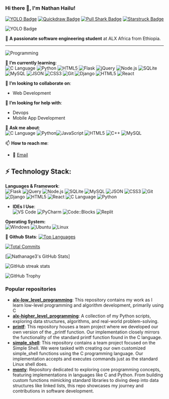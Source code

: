 ### Hi there 👋, I'm Nathan Hailu!


[![YOLO Badge](https://img.shields.io/badge/Achievement-YOLO-brightgreen)](https://Nathanage3.github.io)
[![Quickdraw Badge](https://img.shields.io/badge/Achievement-Quickdraw-blue)](https://Nathanage3.github.io)
[![Pull Shark Badge](https://img.shields.io/badge/Achievement-Pull%20Shark-orange)](https://Nathanage3.github.io)
[![Starstruck Badge](https://img.shields.io/badge/Achievement-Starstruck-yellow)](https://Nathanage3.github.io)

![YOLO Badge](https://path/to/yolo-badge.png)


🚀 **A passionate software engineering student** at ALX Africa from Ethiopia.

---
![Programming](https://github.com/Nathanage3/Nathanage3/assets/118963179/83141999-cb7b-40be-acf4-a9e4d3d11be6)

🌱 **I’m currently learning**:
<br />
![C Language](https://img.shields.io/badge/C-00599C?style=for-the-badge&logo=c&logoColor=white)
![Python](https://img.shields.io/badge/Python-3776AB?style=for-the-badge&logo=python&logoColor=white)
![HTML5](https://img.shields.io/badge/HTML5-E34F26?style=for-the-badge&logo=html5&logoColor=white)
![Flask](https://img.shields.io/badge/Flask-000000?style=for-the-badge&logo=flask&logoColor=white)
![jQuery](https://img.shields.io/badge/jQuery-0769AD?style=for-the-badge&logo=jquery&logoColor=white)
![Node.js](https://img.shields.io/badge/Node.js-43853D?style=for-the-badge&logo=node-dot-js&logoColor=white)
![SQLite](https://img.shields.io/badge/SQLite-07405E?style=for-the-badge&logo=sqlite&logoColor=white)
![MySQL](https://img.shields.io/badge/MySQL-00000F?style=for-the-badge&logo=mysql&logoColor=white)
![JSON](https://img.shields.io/badge/JSON-000000?style=for-the-badge&logo=json&logoColor=white)
![CSS3](https://img.shields.io/badge/CSS3-1572B6?style=for-the-badge&logo=css3&logoColor=white)
![Git](https://img.shields.io/badge/Git-F05032?style=for-the-badge&logo=git&logoColor=white)
![Django](https://img.shields.io/badge/Django-092E20?style=for-the-badge&logo=django&logoColor=white)
![HTML5](https://img.shields.io/badge/HTML5-E34F26?style=for-the-badge&logo=html5&logoColor=white)
![React](https://img.shields.io/badge/React-20232A?style=for-the-badge&logo=react&logoColor=61DAFB)

👯 **I’m looking to collaborate on**: 
- Web Development

🤔 **I’m looking for help with**: 
- Devops
- Mobile App Development

💬 **Ask me about**:
<br />
![C Language](https://img.shields.io/badge/C-00599C?style=for-the-badge&logo=c&logoColor=white)
![Python](https://img.shields.io/badge/Python-3776AB?style=for-the-badge&logo=python&logoColor=white)![JavaScript](https://img.shields.io/badge/JavaScript-F7DF1E?style=for-the-badge&logo=javascript&logoColor=black)
![HTML5](https://img.shields.io/badge/HTML5-E34F26?style=for-the-badge&logo=html5&logoColor=white)
![C++](https://img.shields.io/badge/C%2B%2B-00599C?style=for-the-badge&logo=c%2B%2B&logoColor=white)
![MySQL](https://img.shields.io/badge/MySQL-00000F?style=for-the-badge&logo=mysql&logoColor=white)


📫 **How to reach me**: 
- 📧 [Email](mailto:nattthy954@gmail.com)

⚡ **Technology Stack**:
--
 **Languages & Framework**:
 <br />
![Flask](https://img.shields.io/badge/Flask-000000?style=for-the-badge&logo=flask&logoColor=white)
![jQuery](https://img.shields.io/badge/jQuery-0769AD?style=for-the-badge&logo=jquery&logoColor=white)
![Node.js](https://img.shields.io/badge/Node.js-43853D?style=for-the-badge&logo=node-dot-js&logoColor=white)
![SQLite](https://img.shields.io/badge/SQLite-07405E?style=for-the-badge&logo=sqlite&logoColor=white)
![MySQL](https://img.shields.io/badge/MySQL-00000F?style=for-the-badge&logo=mysql&logoColor=white)
![JSON](https://img.shields.io/badge/JSON-000000?style=for-the-badge&logo=json&logoColor=white)
![CSS3](https://img.shields.io/badge/CSS3-1572B6?style=for-the-badge&logo=css3&logoColor=white)
![Git](https://img.shields.io/badge/Git-F05032?style=for-the-badge&logo=git&logoColor=white)
![Django](https://img.shields.io/badge/Django-092E20?style=for-the-badge&logo=django&logoColor=white)
![HTML5](https://img.shields.io/badge/HTML5-E34F26?style=for-the-badge&logo=html5&logoColor=white)
![React](https://img.shields.io/badge/React-20232A?style=for-the-badge&logo=react&logoColor=61DAFB)
![C Language](https://img.shields.io/badge/C-00599C?style=for-the-badge&logo=c&logoColor=white)
![Python](https://img.shields.io/badge/Python-3776AB?style=for-the-badge&logo=python&logoColor=white)

- **IDEs I Use**:
  <br />
  ![VS Code](https://img.shields.io/badge/VSCode-007ACC?style=for-the-badge&logo=visual-studio-code&logoColor=white) ![PyCharm](https://img.shields.io/badge/PyCharm-3776AB?style=for-the-badge&logo=pycharm&logoColor=white) ![Code::Blocks](https://img.shields.io/badge/Code::Blocks-17CDBB?style=for-the-badge&logo=codeblocks&logoColor=white) ![Replit](https://img.shields.io/badge/Replit-0D101E?style=for-the-badge&logo=replit&logoColor=white)

 
**Operating System:**
<br />
![Windows](https://img.shields.io/badge/Windows-0078D6?style=for-the-badge&logo=windows&logoColor=white)
![Ubuntu](https://img.shields.io/badge/Ubuntu-E95420?style=for-the-badge&logo=ubuntu&logoColor=white)
![Linux](https://img.shields.io/badge/Linux-FCC624?style=for-the-badge&logo=linux&logoColor=black)

📃 **Github Stats**:
[![Top Languages](https://github-readme-stats.vercel.app/api/top-langs/?username=Nathanage3&layout=compact&theme=radical)](https://github.com/Nathanage3)

[![Total Commits](https://github-readme-stats.vercel.app/api?username=Nathanage3&show_icons=true&theme=radical)](https://github.com/Nathanage3)



[![Nathanage3's GitHub Stats](https://github-readme-stats.vercel.app/api?username=Nathanage3&show_icons=true&bg_color=000000&title_color=ffffff&text_color=ffffff)]


![GitHub streak stats](https://github-readme-streak-stats.herokuapp.com/?user=Nathanage3&theme=dark)


![GitHub Trophy](https://github-profile-trophy.vercel.app/?username=Nathanage3)
### Popular repositories

- **[alx-low_level_programming](https://github.com/Nathanage3/alx-low_level_programming.git)**: This repository contains my work as I learn low-level programming and algorithm development, primarily using C
- **[alx-higher_level_programming](https://github.com/Nathanage3/alx-higher_level_programming.git)**: A collection of my Python scripts, exploring data structures, algorithms, and real-world problem-solving.
- **[printf](https://github.com/Nathanage3/printf.git)**: This repository houses a team project where we developed our own version of the _printf function. Our implementation closely mirrors the functionality of the standard printf function found in the C language.
- **[simple_shell](https://github.com/Nathanage3/simple_shell.git)**: This repository contains a team project focused on the Simple Shell. We were tasked with creating our own customized simple_shell functions using the C programming language. Our implementation accepts and executes commands just as the standard Linux shell does.
- **[monty](https://github.com/Nathanage3/monty.git)**: Repository dedicated to exploring core programming concepts, featuring implementations in languages like C and Python. From building custom functions mimicking standard libraries to diving deep into data structures like linked lists, this repo showcases my journey and contributions in software development. 
